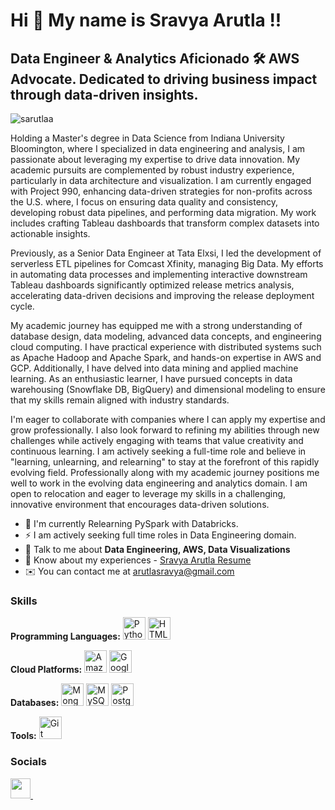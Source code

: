 Hi 👋 My name is Sravya Arutla !!
==============================

Data Engineer & Analytics Aficionado 🛠️
AWS Advocate. Dedicated to driving business impact through data-driven insights.
---------------
<p align="left"> <img src="https://komarev.com/ghpvc/?username=sarutlaa&label=Profile%20views&color=0e75b6&style=flat" alt="sarutlaa" /> </p>
Holding a Master's degree in Data Science from Indiana University Bloomington, where I specialized in data engineering and analysis, I am passionate about leveraging my expertise to drive data innovation. My academic pursuits are complemented by robust industry experience, particularly in data architecture and visualization. I am currently engaged with Project 990, enhancing data-driven strategies for non-profits across the U.S. where, I focus on ensuring data quality and consistency,  developing robust data pipelines, and performing data migration. My work includes crafting Tableau dashboards that transform complex datasets into actionable insights. 

Previously, as a Senior Data Engineer at Tata Elxsi, I led the development of serverless ETL pipelines for Comcast Xfinity, managing Big Data. My efforts in automating data processes and implementing interactive downstream Tableau dashboards significantly optimized release metrics analysis, accelerating data-driven decisions and improving the release deployment cycle.

My academic journey has equipped me with a strong understanding of database design, data modeling, advanced data concepts, and engineering cloud computing. I have practical experience with distributed systems such as Apache Hadoop and Apache Spark, and hands-on expertise in AWS and GCP. Additionally, I have delved into data mining and applied machine learning. As an enthusiastic learner, I have pursued concepts in data warehousing (Snowflake DB, BigQuery) and dimensional modeling to ensure that my skills remain aligned with industry standards. 

I'm eager to collaborate with companies where I can apply my expertise and grow professionally.  I also look forward to refining my abilities through new challenges while actively engaging with teams that value creativity and continuous learning. I am actively seeking a full-time role and believe in "learning, unlearning, and relearning" to stay at the forefront of this rapidly evolving field. Professionally along with my academic journey positions me well to work in the evolving data engineering and analytics domain. I am open to relocation and eager to leverage my skills in a challenging, innovative environment that encourages data-driven solutions.

* 🌱  I'm currently Relearning PySpark with Databricks. 
* ⚡  I am actively seeking full time roles in Data Engineering domain.
* 💬  Talk to me about **Data Engineering, AWS, Data Visualizations**
* 📄  Know about my experiences - [Sravya Arutla Resume](https://docs.google.com/document/d/1iVWIzPi8uuvwFHaRTa0xq_gzCK94VYRngUtP5q2fHNo/edit)
* ✉️  You can contact me at [arutlasravya@gmail.com](mailto:arutlasravya@gmail.com )


### Skills

<!-- Programming Languages Section -->
<p align="left">
  <strong>Programming Languages:</strong>
  <a href="https://www.python.org/" target="_blank" rel="noreferrer"><img src="https://raw.githubusercontent.com/danielcranney/readme-generator/main/public/icons/skills/python-colored.svg" width="36" height="36" alt="Python" /></a>
  <a href="https://developer.mozilla.org/en-US/docs/Glossary/HTML5" target="_blank" rel="noreferrer"><img src="https://raw.githubusercontent.com/danielcranney/readme-generator/main/public/icons/skills/html5-colored.svg" width="36" height="36" alt="HTML5" /></a>
</p>

<!-- Cloud Platforms Section -->
<p align="left">
  <strong>Cloud Platforms:</strong>
  <a href="https://aws.amazon.com" target="_blank" rel="noreferrer"><img src="https://raw.githubusercontent.com/danielcranney/readme-generator/main/public/icons/skills/aws-colored.svg" width="36" height="36" alt="Amazon Web Services" /></a>
  <a href="https://cloud.google.com/" target="_blank" rel="noreferrer"><img src="https://raw.githubusercontent.com/danielcranney/readme-generator/main/public/icons/skills/googlecloud-colored.svg" width="36" height="36" alt="Google Cloud" /></a>
</p>

<!-- Databases Section -->
<p align="left">
  <strong>Databases:</strong>
  <a href="https://www.mongodb.com/" target="_blank" rel="noreferrer"><img src="https://raw.githubusercontent.com/danielcranney/readme-generator/main/public/icons/skills/mongodb-colored.svg" width="36" height="36" alt="MongoDB" /></a>
  <a href="https://www.mysql.com/" target="_blank" rel="noreferrer"><img src="https://raw.githubusercontent.com/danielcranney/readme-generator/main/public/icons/skills/mysql-colored.svg" width="36" height="36" alt="MySQL" /></a>
  <a href="https://www.postgresql.org/" target="_blank" rel="noreferrer"><img src="https://raw.githubusercontent.com/danielcranney/readme-generator/main/public/icons/skills/postgresql-colored.svg" width="36" height="36" alt="PostgreSQL" /></a>
</p>

<!-- Tools Section -->
<p align="left">
  <strong>Tools:</strong>
  <a href="https://git-scm.com/" target="_blank" rel="noreferrer"><img src="https://raw.githubusercontent.com/danielcranney/readme-generator/main/public/icons/skills/git-colored.svg" width="36" height="36" alt="Git" /></a>
</p>


### Socials

<p align="left">  <a href="https://www.github.com/https://github.com/sarutlaa" target="_blank" rel="noreferrer"> <picture> <source media="(prefers-color-scheme: dark)" srcset="https://raw.githubusercontent.com/danielcranney/readme-generator/main/public/icons/socials/github-dark.svg" /> <source media="(prefers-color-scheme: light)" srcset="https://raw.githubusercontent.com/danielcranney/readme-generator/main/public/icons/socials/github.svg" /> <img src="https://raw.githubusercontent.com/danielcranney/readme-generator/main/public/icons/socials/github.svg" width="32" height="32" /> </picture> </a> <a href="https://www.linkedin.com/in/sravyaarutla" target="_blank" rel="noreferrer"> <picture> <source media="(prefers-color-scheme: dark)" srcset="https://raw.githubusercontent.com/danielcranney/readme-generator/main/public/icons/socials/linkedin-dark.svg" /> <source media="(prefers-color-scheme: light)" srcset="https://raw.githubusercontent.com/danielcranney/readme-generator/main/public/icons/socials/linkedin.svg" /> <img 
